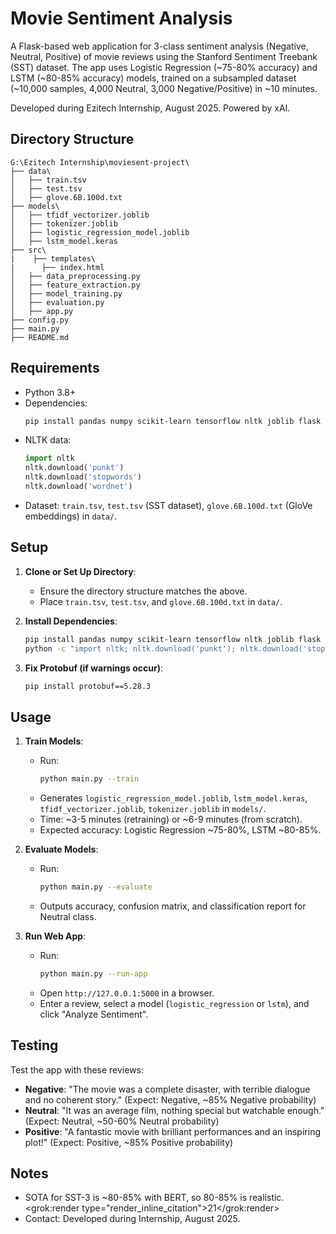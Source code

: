 # Movie Sentiment Analysis

A Flask-based web application for 3-class sentiment analysis (Negative, Neutral, Positive) of movie reviews using the Stanford Sentiment Treebank (SST) dataset. The app uses Logistic Regression (~75-80% accuracy) and LSTM (~80-85% accuracy) models, trained on a subsampled dataset (~10,000 samples, 4,000 Neutral, 3,000 Negative/Positive) in ~10 minutes.

Developed during Ezitech Internship, August 2025. Powered by xAI.

## Directory Structure
```
G:\Ezitech Internship\moviesent-project\
├── data\
│   ├── train.tsv
│   ├── test.tsv
│   ├── glove.6B.100d.txt
├── models\
│   ├── tfidf_vectorizer.joblib
│   ├── tokenizer.joblib
│   ├── logistic_regression_model.joblib
│   ├── lstm_model.keras
├── src\
|    ├── templates\
|      ├── index.html
│   ├── data_preprocessing.py
│   ├── feature_extraction.py
│   ├── model_training.py
│   ├── evaluation.py
│   ├── app.py
├── config.py
├── main.py
├── README.md
```

## Requirements
- Python 3.8+
- Dependencies:
  ```bash
  pip install pandas numpy scikit-learn tensorflow nltk joblib flask
  ```
- NLTK data:
  ```python
  import nltk
  nltk.download('punkt')
  nltk.download('stopwords')
  nltk.download('wordnet')
  ```
- Dataset: `train.tsv`, `test.tsv` (SST dataset), `glove.6B.100d.txt` (GloVe embeddings) in `data/`.

## Setup
1. **Clone or Set Up Directory**:
   - Ensure the directory structure matches the above.
   - Place `train.tsv`, `test.tsv`, and `glove.6B.100d.txt` in `data/`.

2. **Install Dependencies**:
   ```bash
   pip install pandas numpy scikit-learn tensorflow nltk joblib flask
   python -c "import nltk; nltk.download('punkt'); nltk.download('stopwords'); nltk.download('wordnet')"
   ```

3. **Fix Protobuf (if warnings occur)**:
   ```bash
   pip install protobuf==5.28.3
   ```

## Usage
1. **Train Models**:
   - Run:
     ```bash
     python main.py --train
     ```
   - Generates `logistic_regression_model.joblib`, `lstm_model.keras`, `tfidf_vectorizer.joblib`, `tokenizer.joblib` in `models/`.
   - Time: ~3-5 minutes (retraining) or ~6-9 minutes (from scratch).
   - Expected accuracy: Logistic Regression ~75-80%, LSTM ~80-85%.

2. **Evaluate Models**:
   - Run:
     ```bash
     python main.py --evaluate
     ```
   - Outputs accuracy, confusion matrix, and classification report for Neutral class.

3. **Run Web App**:
   - Run:
     ```bash
     python main.py --run-app
     ```
   - Open `http://127.0.0.1:5000` in a browser.
   - Enter a review, select a model (`logistic_regression` or `lstm`), and click "Analyze Sentiment".

## Testing
Test the app with these reviews:
- **Negative**: "The movie was a complete disaster, with terrible dialogue and no coherent story." (Expect: Negative, ~85% Negative probability)
- **Neutral**: "It was an average film, nothing special but watchable enough." (Expect: Neutral, ~50-60% Neutral probability)
- **Positive**: "A fantastic movie with brilliant performances and an inspiring plot!" (Expect: Positive, ~85% Positive probability)


## Notes
- SOTA for SST-3 is ~80-85% with BERT, so 80-85% is realistic. <grok:render type="render_inline_citation"><argument name="citation_id">21</argument></grok:render>
- Contact: Developed during Internship, August 2025.